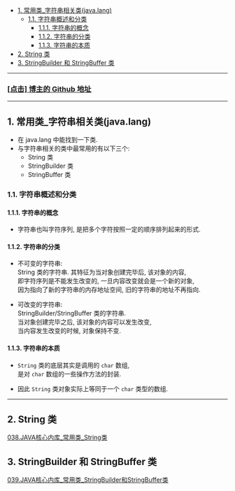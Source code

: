 <!-- TOC -->

- [1. 常用类_字符串相关类(java.lang)](#1-常用类_字符串相关类javalang)
  - [1.1. 字符串概述和分类](#11-字符串概述和分类)
    - [1.1.1. 字符串的概念](#111-字符串的概念)
    - [1.1.2. 字符串的分类](#112-字符串的分类)
    - [1.1.3. 字符串的本质](#113-字符串的本质)
- [2. String 类](#2-string-类)
- [3. StringBuilder 和 StringBuffer 类](#3-stringbuilder-和-stringbuffer-类)

<!-- /TOC -->

****
<a href='https://github.com/leon9dragon'><h3>[点击] 博主的 Github 地址</h3></a>
****

## 1. 常用类_字符串相关类(java.lang)
- 在 java.lang 中能找到一下类.
- 与字符串相关的类中最常用的有以下三个:  
  - String 类
  - StringBuilder 类
  - StringBuffer 类

### 1.1. 字符串概述和分类

#### 1.1.1. 字符串的概念 
- 字符串也叫字符序列, 是把多个字符按照一定的顺序排列起来的形式.  

#### 1.1.2. 字符串的分类  
- 不可变的字符串:   
  String 类的字符串. 其特征为当对象创建完毕后, 该对象的内容,  
  即字符序列是不能发生改变的, 一旦内容改变就会是一个新的对象,  
  因为指向了新的字符串的内存地址空间, 旧的字符串的地址不再指向.

- 可改变的字符串:  
  StringBuilder/StringBuffer 类的字符串.  
  当对象创建完毕之后, 该对象的内容可以发生改变,  
  当内容发生改变的时候, 对象保持不变.

#### 1.1.3. 字符串的本质
- `String` 类的底层其实是调用的 `char` 数组,  
  是对 `char` 数组的一些操作方法的封装.

- 因此 `String` 类对象实际上等同于一个 `char` 类型的数组.

****

## 2. String 类
<a href="038.JAVA核心内库_常用类_String类.md">038.JAVA核心内库_常用类_String类</a>

## 3. StringBuilder 和 StringBuffer 类
<a href="039.JAVA核心内库_常用类_StringBuilder和StringBuffer类.md">039.JAVA核心内库_常用类_StringBuilder和StringBuffer类</a>